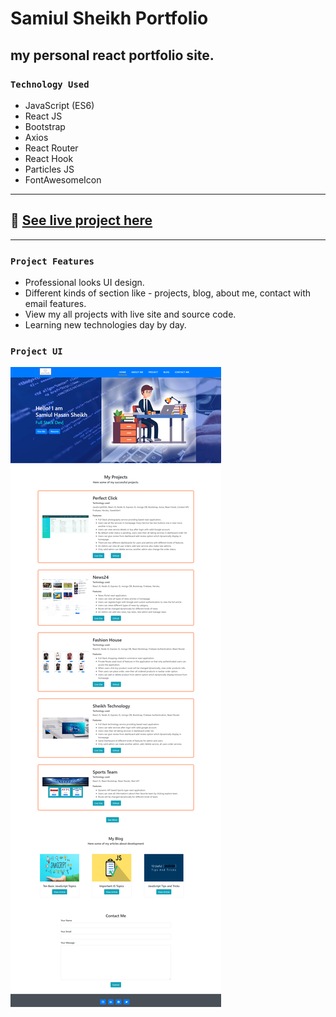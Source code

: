 # Samiul Sheikh Portfolio

## my personal react portfolio site.

### `Technology Used`
- JavaScript (ES6)
- React JS
- Bootstrap
- Axios
- React Router
- React Hook
- Particles JS
- FontAwesomeIcon
---
## :link: [See live project here](https://sheikh-samiul.web.app/)

---
### `Project Features`
- Professional looks UI design.
- Different kinds of section like - projects, blog, about me, contact with email features.
- View my all projects with live site and source code.
- Learning new technologies day by day.
### `Project UI`
<img src="./src/images/project_ui/homepage.png">